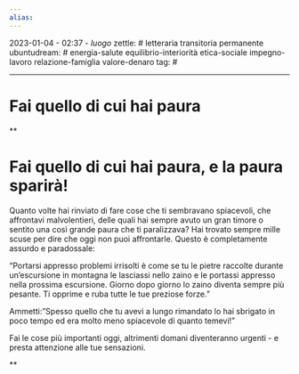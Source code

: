 ```yaml
---
alias: 
---
```

2023-01-04 - 02:37 - *luogo*
zettle: # letteraria transitoria permanente
ubuntudream: # energia-salute equilibrio-interiorità etica-sociale impegno-lavoro relazione-famiglia valore-denaro 
tag: #

---
# Fai quello di cui hai paura

**

# Fai quello di cui hai paura, e la paura sparirà!

Quanto volte hai rinviato di fare cose che ti sembravano spiacevoli, che affrontavi malvolentieri, delle quali hai sempre avuto un gran timore o sentito una così grande paura che ti paralizzava? Hai trovato sempre mille scuse per dire che oggi non puoi affrontarle. Questo è completamente assurdo e paradossale:

“Portarsi appresso problemi irrisolti è come se tu le pietre raccolte durante un’escursione in montagna le lasciassi nello zaino e le portassi appresso nella prossima escursione. Giorno dopo giorno lo zaino diventa sempre più pesante. Ti opprime e ruba tutte le tue preziose forze.”

Ammetti:”Spesso quello che tu avevi a lungo rimandato lo hai sbrigato in poco tempo ed era molto meno spiacevole di quanto temevi!”

Fai le cose più importanti oggi, altrimenti domani diventeranno urgenti - e presta attenzione alle tue sensazioni.

**
